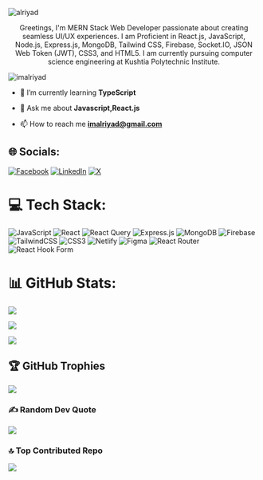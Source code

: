 
![alriyad](https://github.com/user-attachments/assets/916282cb-f2ad-42d0-a7aa-1cf6dec900df)

<p align="center">Greetings, I'm MERN Stack Web Developer passionate about creating seamless UI/UX experiences. I am Proficient in React.js, JavaScript, Node.js, Express.js, MongoDB, Tailwind CSS, Firebase, Socket.IO, JSON Web Token (JWT), CSS3, and HTML5. I am currently pursuing computer science engineering at Kushtia Polytechnic Institute.</p>

<p align="left"> <img src="https://komarev.com/ghpvc/?username=imalriyad&label=Profile%25views&color=0e75b6&style=flat" alt="imalriyad" /> </p>

- 🌱 I’m currently learning **TypeScript**

- 💬 Ask me about **Javascript,React.js**

- 📫 How to reach me **imalriyad@gmail.com**


## 🌐 Socials:
[![Facebook](https://img.shields.io/badge/Facebook-%231877F2.svg?logo=Facebook&logoColor=white)](https://facebook.com/imalriyad) [![LinkedIn](https://img.shields.io/badge/LinkedIn-%230077B5.svg?logo=linkedin&logoColor=white)](https://linkedin.com/in/imalriyad) [![X](https://img.shields.io/badge/X-black.svg?logo=X&logoColor=white)](https://x.com/imalriyad) 

# 💻 Tech Stack:
![JavaScript](https://img.shields.io/badge/javascript-%23323330.svg?style=for-the-badge&logo=javascript&logoColor=%23F7DF1E) ![React](https://img.shields.io/badge/react-%2320232a.svg?style=for-the-badge&logo=react&logoColor=%2361DAFB) ![React Query](https://img.shields.io/badge/-React%20Query-FF4154?style=for-the-badge&logo=react%20query&logoColor=white) ![Express.js](https://img.shields.io/badge/express.js-%23404d59.svg?style=for-the-badge&logo=express&logoColor=%2361DAFB) ![MongoDB](https://img.shields.io/badge/MongoDB-%234ea94b.svg?style=for-the-badge&logo=mongodb&logoColor=white) ![Firebase](https://img.shields.io/badge/Firebase-039BE5?style=for-the-badge&logo=Firebase&logoColor=white) ![TailwindCSS](https://img.shields.io/badge/tailwindcss-%2338B2AC.svg?style=for-the-badge&logo=tailwind-css&logoColor=white) ![CSS3](https://img.shields.io/badge/css3-%231572B6.svg?style=for-the-badge&logo=css3&logoColor=white) ![Netlify](https://img.shields.io/badge/netlify-%23000000.svg?style=for-the-badge&logo=netlify&logoColor=#00C7B7) ![Figma](https://img.shields.io/badge/figma-%23F24E1E.svg?style=for-the-badge&logo=figma&logoColor=white) ![React Router](https://img.shields.io/badge/React_Router-CA4245?style=for-the-badge&logo=react-router&logoColor=white) ![React Hook Form](https://img.shields.io/badge/React%20Hook%20Form-%23EC5990.svg?style=for-the-badge&logo=reacthookform&logoColor=white)

# 📊 GitHub Stats:

![](https://github-readme-streak-stats.herokuapp.com/?user=imalriyad&theme=prussian&hide_border=false)<br/>

![](https://github-readme-stats.vercel.app/api?username=imalriyad&theme=prussian&hide_border=false&include_all_commits=false&count_private=true)<br/>

![](https://github-readme-stats.vercel.app/api/top-langs/?username=imalriyad&theme=prussian&hide_border=false&include_all_commits=false&count_private=false&layout=compact)

## 🏆 GitHub Trophies
![](https://github-profile-trophy.vercel.app/?username=imalriyad&theme=radical&no-frame=false&no-bg=true&margin-w=4)

### ✍️ Random Dev Quote
![](https://quotes-github-readme.vercel.app/api?type=horizontal&theme=merko)

### 🔝 Top Contributed Repo
![](https://github-contributor-stats.vercel.app/api?username=imalriyad&limit=5&theme=dark&combine_all_yearly_contributions=true)
